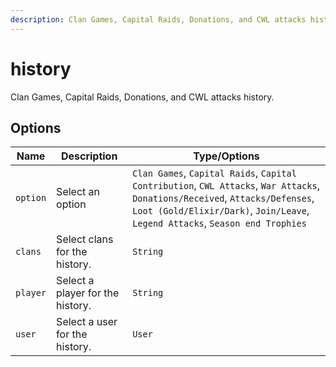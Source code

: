```yaml
---
description: Clan Games, Capital Raids, Donations, and CWL attacks history.
---
```


# history

Clan Games, Capital Raids, Donations, and CWL attacks history.

## Options

| Name | Description | Type/Options |
|------|-------------|--------------|
| `option` | Select an option | `Clan Games`, `Capital Raids`, `Capital Contribution`, `CWL Attacks`, `War Attacks`, `Donations/Received`, `Attacks/Defenses`, `Loot (Gold/Elixir/Dark)`, `Join/Leave`, `Legend Attacks`, `Season end Trophies` |
| `clans` | Select clans for the history. | `String` |
| `player` | Select a player for the history. | `String` |
| `user` | Select a user for the history. | `User` |

